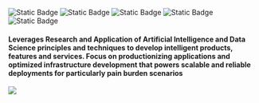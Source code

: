 ![Static Badge](https://img.shields.io/badge/MLOPS-Machine%20Learning%20Operations-blue?style=for-the-badge&logoColor=%23DE5050&labelColor=%230F594D&color=%2305202E)
![Static Badge](https://img.shields.io/badge/AAI-Applied%20Artificial%20Intelligence-blue?style=for-the-badge&labelColor=%23D9CD2B&color=%232AA332)
![Static Badge](https://img.shields.io/badge/AIR-Artificial%20Intelligence%20Research-blue?style=for-the-badge&logoColor=%231595A1&labelColor=%23209E9E&color=%231D33C2)
![Static Badge](https://img.shields.io/badge/DS-Data%20Science-blue?style=for-the-badge&logoColor=%231595A1&labelColor=%2359542D&color=%238F4A11)
![Static Badge](https://img.shields.io/badge/GeoAI-Geospatial%20Intelligence%20Application-blue?style=for-the-badge&logoColor=%23DE5050&labelColor=%23DE5050&color=%23960C64)



#### Leverages Research and Application of Artificial Intelligence and Data Science principles and techniques to develop intelligent products, features and services. Focus on productionizing applications and optimized infrastructure development that powers scalable and reliable deployments for particularly pain burden scenarios

<a href="https://github.com/agbleze/review_predictor">
  <img src="https://github-readme-stats.vercel.app/api/pin/?username=agbleze&repo=review_predictor&theme=rose_pine" />
</a>


<!--
**agbleze/agbleze** is a ✨ _special_ ✨ repository because its `README.md` (this file) appears on your GitHub profile.

Here are some ideas to get you started:

- 🔭 I’m currently working on ...
- 🌱 I’m currently learning ...
- 👯 I’m looking to collaborate on ...
- 🤔 I’m looking for help with ...
- 💬 Ask me about ...
- 📫 How to reach me: ...
- 😄 Pronouns: ...
- ⚡ Fun fact: ...
-->
